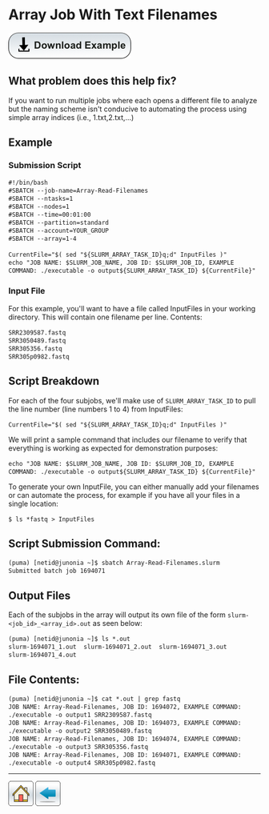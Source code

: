 # Array Job With Text Filenames
[![](/Images/Download-Button.png)](Array-Read-Filenames.tar.gz)

## What problem does this help fix?
If you want to run multiple jobs where each opens a different file to analyze but the naming scheme isn't conducive to automating the process using simple array indices (i.e., 1.txt,2.txt,...)

## Example
### Submission Script
```
#!/bin/bash
#SBATCH --job-name=Array-Read-Filenames
#SBATCH --ntasks=1
#SBATCH --nodes=1             
#SBATCH --time=00:01:00   
#SBATCH --partition=standard
#SBATCH --account=YOUR_GROUP
#SBATCH --array=1-4

CurrentFile="$( sed "${SLURM_ARRAY_TASK_ID}q;d" InputFiles )"
echo "JOB NAME: $SLURM_JOB_NAME, JOB ID: $SLURM_JOB_ID, EXAMPLE COMMAND: ./executable -o output${SLURM_ARRAY_TASK_ID} ${CurrentFile}"
```

### Input File
For this example, you'll want to have a file called InputFiles in your working directory. This will contain one filename per line. Contents:
```
SRR2309587.fastq
SRR3050489.fastq
SRR305356.fastq
SRR305p0982.fastq
```

## Script Breakdown
For each of the four subjobs, we'll make use of ```SLURM_ARRAY_TASK_ID``` to pull the line number (line numbers 1 to 4) from InputFiles:
```
CurrentFile="$( sed "${SLURM_ARRAY_TASK_ID}q;d" InputFiles )"
```
We will print a sample command that includes our filename to verify that everything is working as expected for demonstration purposes:
```
echo "JOB NAME: $SLURM_JOB_NAME, JOB ID: $SLURM_JOB_ID, EXAMPLE COMMAND: ./executable -o output${SLURM_ARRAY_TASK_ID} ${CurrentFile}"
```
To generate your own InputFile, you can either manually add your filenames or can automate the process, for example if you have all your files in a single location:
```
$ ls *fastq > InputFiles
```
## Script Submission Command:
```
(puma) [netid@junonia ~]$ sbatch Array-Read-Filenames.slurm 
Submitted batch job 1694071
```
## Output Files
Each of the subjobs in the array will output its own file of the form ```slurm-<job_id>_<array_id>.out``` as seen below:
```
(puma) [netid@junonia ~]$ ls *.out
slurm-1694071_1.out  slurm-1694071_2.out  slurm-1694071_3.out
slurm-1694071_4.out
```

## File Contents:
```
(puma) [netid@junonia ~]$ cat *.out | grep fastq
JOB NAME: Array-Read-Filenames, JOB ID: 1694072, EXAMPLE COMMAND: ./executable -o output1 SRR2309587.fastq
JOB NAME: Array-Read-Filenames, JOB ID: 1694073, EXAMPLE COMMAND: ./executable -o output2 SRR3050489.fastq
JOB NAME: Array-Read-Filenames, JOB ID: 1694074, EXAMPLE COMMAND: ./executable -o output3 SRR305356.fastq
JOB NAME: Array-Read-Filenames, JOB ID: 1694071, EXAMPLE COMMAND: ./executable -o output4 SRR305p0982.fastq
```

*****
[![](/Images/home.png)](https://ua-researchcomputing-hpc.github.io/) 
[![](/Images/back.png)](../)
